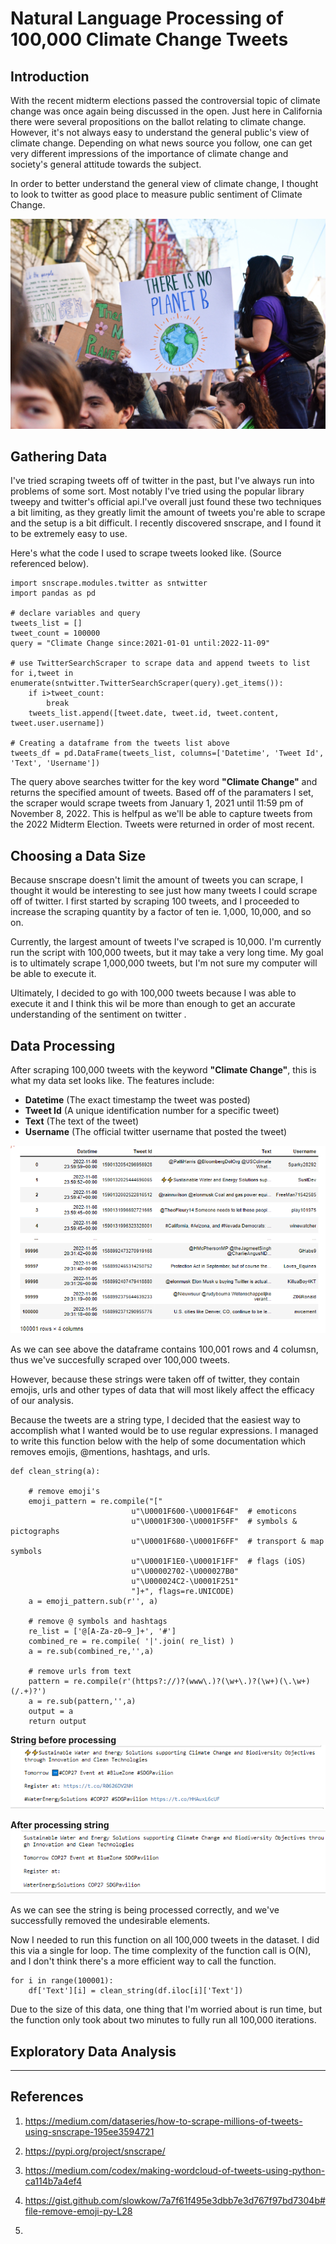 # Natural Language Processing of 100,000 Climate Change Tweets

## Introduction

With the recent midterm elections passed the controversial topic of climate change was once again being discussed in the open. Just here in California there were several propositions on the ballot relating to climate change. However, it's not always easy to understand the general public's view of climate change. Depending on what news source you follow, one can get very different impressions of the importance of climate change and society's general attitude towards the subject. 

In order to better understand the general view of climate change, I thought to look to twitter as good place to measure public sentiment of Climate Change. 

![Image!](Images/image2.jpg)

## Gathering Data

I've tried scraping tweets off of twitter in the past, but I've always run into problems of some sort. Most notably I've tried using the popular library tweepy and twitter's official api.I've overall just found these two techniques a bit limiting, as they greatly limit the amount of tweets you're able to scrape and the setup is a bit difficult. I recently discovered snscrape, and I found it to be extremely easy to use. 

Here's what the code I used to scrape tweets looked like. (Source referenced below).

```
import snscrape.modules.twitter as sntwitter
import pandas as pd

# declare variables and query
tweets_list = []
tweet_count = 100000
query = "Climate Change since:2021-01-01 until:2022-11-09" 

# use TwitterSearchScraper to scrape data and append tweets to list
for i,tweet in enumerate(sntwitter.TwitterSearchScraper(query).get_items()):
    if i>tweet_count:
        break
    tweets_list.append([tweet.date, tweet.id, tweet.content, tweet.user.username])
    
# Creating a dataframe from the tweets list above
tweets_df = pd.DataFrame(tweets_list, columns=['Datetime', 'Tweet Id', 'Text', 'Username'])
```

The query above searches twitter for the key word **"Climate Change"** and returns the specified amount of tweets. Based off of the paramaters I set, the scraper would scrape tweets from January 1, 2021 until 11:59 pm of November 8, 2022. This is helfpul as we'll be able to capture tweets from the 2022 Midterm Election. Tweets were returned in order of most recent. 


## Choosing a Data Size
Because snscrape doesn't limit the amount of tweets you can scrape, I thought it would be interesting to see just how many tweets I could scrape off of twitter. I first started by scraping 100 tweets, and I proceeded to increase the scraping quantity by a factor of ten ie. 1,000, 10,000, and so on. 

Currently, the largest amount of tweets I've scraped is 10,000. I'm currently run the script with 100,000 tweets, but it may take a very long time. My goal is to ultimately scrape 1,000,000 tweets, but I'm not sure my computer will be able to execute it.

Ultimately, I decided to go with 100,000 tweets because I was able to execute it and I think this wil be more than enough to get an accurate understanding of the sentiment on twitter .


## Data Processing

After scraping 100,000 tweets with the keyword **"Climate Change"**, this is what my data set looks like. The features include:
- **Datetime** (The exact timestamp the tweet was posted)
- **Tweet Id** (A unique identification number for a specific tweet)
- **Text** (The text of the tweet)
- **Username** (The official twitter username that posted the tweet)

![Image!](Images/image3.png)

As we can see above the dataframe contains 100,001 rows and 4 columsn, thus we've succesfully scraped over 100,000 tweets. 

However, because these strings were taken off of twitter, they contain emojis, urls and other types of data that will most likely affect the efficacy of our analysis. 

Because the tweets are a string type, I decided that the easiest way to accomplish what I wanted would be to use regular expressions. I managed to write this function below with the help of some documentation which removes emojis, @mentions, hashtags, and urls. 


```
def clean_string(a):
    
    # remove emoji's
    emoji_pattern = re.compile("["
                           u"\U0001F600-\U0001F64F"  # emoticons
                           u"\U0001F300-\U0001F5FF"  # symbols & pictographs
                           u"\U0001F680-\U0001F6FF"  # transport & map symbols
                           u"\U0001F1E0-\U0001F1FF"  # flags (iOS)
                           u"\U00002702-\U000027B0"
                           u"\U000024C2-\U0001F251"
                           "]+", flags=re.UNICODE)
    a = emoji_pattern.sub(r'', a)

    # remove @ symbols and hashtags
    re_list = ['@[A-Za-z0–9_]+', '#']
    combined_re = re.compile( '|'.join( re_list) )
    a = re.sub(combined_re,'',a)

    # remove urls from text
    pattern = re.compile(r'(https?://)?(www\.)?(\w+\.)?(\w+)(\.\w+)(/.+)?')
    a = re.sub(pattern,'',a)
    output = a
    return output

```

**String before processing**
![Image!](Images/image4.png)

**After processing string**
![Image!](Images/image5.png)

As we can see the string is being processed correctly, and we've successfully removed the undesirable elements. 

Now I needed to run this function on all 100,000 tweets in the dataset. I did this via a single for loop. The time complexity of the function call is O(N), and I don't think there's a more efficient way to call the function. 

```
for i in range(100001):
    df['Text'][i] = clean_string(df.iloc[i]['Text'])
```

Due to the size of this data, one thing that I'm worried about is run time, but the function only took about two minutes to fully run all 100,000 iterations. 

## Exploratory Data Analysis

-----------------------------------------


## References

1. https://medium.com/dataseries/how-to-scrape-millions-of-tweets-using-snscrape-195ee3594721

2. https://pypi.org/project/snscrape/

3. https://medium.com/codex/making-wordcloud-of-tweets-using-python-ca114b7a4ef4

4. https://gist.github.com/slowkow/7a7f61f495e3dbb7e3d767f97bd7304b#file-remove-emoji-py-L28

5. 